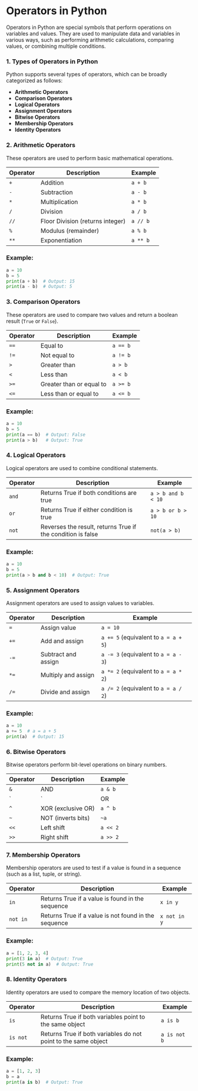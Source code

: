 # Operators in Python

Operators in Python are special symbols that perform operations on variables and values. They are used to manipulate data and variables in various ways, such as performing arithmetic calculations, comparing values, or combining multiple conditions.

### 1. **Types of Operators in Python**

Python supports several types of operators, which can be broadly categorized as follows:

- **Arithmetic Operators**
- **Comparison Operators**
- **Logical Operators**
- **Assignment Operators**
- **Bitwise Operators**
- **Membership Operators**
- **Identity Operators**

### 2. **Arithmetic Operators**

These operators are used to perform basic mathematical operations.

| Operator | Description  | Example  |
|----------|--------------|----------|
| `+`      | Addition     | `a + b`  |
| `-`      | Subtraction  | `a - b`  |
| `*`      | Multiplication | `a * b` |
| `/`      | Division     | `a / b`  |
| `//`     | Floor Division (returns integer) | `a // b` |
| `%`      | Modulus (remainder) | `a % b` |
| `**`     | Exponentiation | `a ** b` |

### Example:
```python
a = 10
b = 5
print(a + b)  # Output: 15
print(a - b)  # Output: 5
```

### 3. **Comparison Operators**

These operators are used to compare two values and return a boolean result (`True` or `False`).

| Operator | Description      | Example      |
|----------|------------------|--------------|
| `==`     | Equal to         | `a == b`     |
| `!=`     | Not equal to     | `a != b`     |
| `>`      | Greater than     | `a > b`      |
| `<`      | Less than        | `a < b`      |
| `>=`     | Greater than or equal to | `a >= b` |
| `<=`     | Less than or equal to    | `a <= b` |

### Example:
```python
a = 10
b = 5
print(a == b)  # Output: False
print(a > b)   # Output: True
```

### 4. **Logical Operators**

Logical operators are used to combine conditional statements.

| Operator | Description           | Example        |
|----------|-----------------------|----------------|
| `and`    | Returns True if both conditions are true | `a > b and b < 10` |
| `or`     | Returns True if either condition is true | `a > b or b > 10`  |
| `not`    | Reverses the result, returns True if the condition is false | `not(a > b)` |

### Example:
```python
a = 10
b = 5
print(a > b and b < 10)  # Output: True
```

### 5. **Assignment Operators**

Assignment operators are used to assign values to variables.

| Operator | Description  | Example   |
|----------|--------------|-----------|
| `=`      | Assign value | `a = 10`  |
| `+=`     | Add and assign | `a += 5` (equivalent to `a = a + 5`) |
| `-=`     | Subtract and assign | `a -= 3` (equivalent to `a = a - 3`) |
| `*=`     | Multiply and assign | `a *= 2` (equivalent to `a = a * 2`) |
| `/=`     | Divide and assign | `a /= 2` (equivalent to `a = a / 2`) |

### Example:
```python
a = 10
a += 5  # a = a + 5
print(a)  # Output: 15
```

### 6. **Bitwise Operators**

Bitwise operators perform bit-level operations on binary numbers.

| Operator | Description          | Example    |
|----------|----------------------|------------|
| `&`      | AND                  | `a & b`    |
| `|`      | OR                   | `a | b`    |
| `^`      | XOR (exclusive OR)   | `a ^ b`    |
| `~`      | NOT (inverts bits)   | `~a`       |
| `<<`     | Left shift           | `a << 2`   |
| `>>`     | Right shift          | `a >> 2`   |

### 7. **Membership Operators**

Membership operators are used to test if a value is found in a sequence (such as a list, tuple, or string).

| Operator | Description   | Example        |
|----------|---------------|----------------|
| `in`     | Returns True if a value is found in the sequence | `x in y`      |
| `not in` | Returns True if a value is not found in the sequence | `x not in y`  |

### Example:
```python
a = [1, 2, 3, 4]
print(3 in a)  # Output: True
print(5 not in a)  # Output: True
```

### 8. **Identity Operators**

Identity operators are used to compare the memory location of two objects.

| Operator | Description        | Example          |
|----------|--------------------|------------------|
| `is`     | Returns True if both variables point to the same object | `a is b`    |
| `is not` | Returns True if both variables do not point to the same object | `a is not b` |

### Example:
```python
a = [1, 2, 3]
b = a
print(a is b)  # Output: True
```
